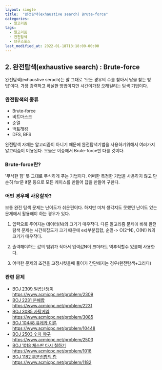 ```yaml
---
layout: single
title:  "완전탐색(exhaustive search) Brute-force"
categories:
  - 알고리즘
tags:
  - 알고리즘
  - 완전탐색
  - 브루스포스
last_modified_at: 2022-01-18T13:18:00-00:00
---
```


## 2. 완전탐색(exhaustive search) : Brute-force

완전탐색(exhaustive serach)는 말 그대로 '모든 경우의 수를 찾아서 답을 찾는 방법'이다. 가장 강력하고 확실한 방법이지만 시간이가장 오래걸리는 탐색 기법이다.


### 완전탐색의 종류

- Brute-force
- 비트마스크
- 순열
- 백트래킹
- DFS, BFS

완전탐색 자체는 알고리즘이 아니기 때문에 완전탐색기법을 사용하기위해서 여러가지  알고리즘이 이용된다.
오늘은 이중에서 Brute-force만 다룰 것이다.

###  Brute-force란?

'무식한 힘' 뜻 그대로 무식하게 푸는 기법이다. 어떠한 특정한 기법을 사용하지 않고 단순히 for문 if문 등으로 모든 케이스를 만들어 답을 만들어 구한다.


### 어떤 경우에 사용할까?

보통 완전 탐색 문제는 난이도가 쉬운편이다. 하지만 미쳐 생각지도 못했던 난이도 있는 문제에서 활용해야 하는 경우가 있다.


1. 입력으로 주어지는 데이터(N)의 크기가 매우작다.
   다른 알고리즘 문제에 비해 완전 탐색 문제는 시간복잡도가 크기 떄문에 ex)부분집합, 순열-> O(2^N), O(N!)  N의 크기가 매우작다.
2. 출력해야하는 값의 범위가 작아서 입력값N이 크더라도 역추적할수 있를때 사용한다.
   
3. 어떠한 문제의 조건을 고정시켯을때 풀이가 간단해지는 경우(완전탐색+그리디)
   

### 관련 문제

- [BOJ 2309 일곱난쟁이](https://hong1995.github.io/boj/BOJ2309/)  
  <https://www.acmicpc.net/problem/2309>
- [BOJ 2231 분해합](https://hong1995.github.io/boj/BOJ2231/)  
  <https://www.acmicpc.net/problem/2231>
- [BOJ 3085 사탕게임 ](https://hong1995.github.io/boj/BOJ3085/)  
  <https://www.acmicpc.net/problem/3085>
- [BOJ 10448 유레카 이론]((https://hong1995.github.io/boj/BOJ10448/))  
  <https://www.acmicpc.net/problem/10448>
- [BOJ 2503 숫자 야구 ]((https://hong1995.github.io/boj/BOJ2503/))  
  <https://www.acmicpc.net/problem/2503>
- [BOJ 1018 체스판 다시 칠하기 ]((https://hong1995.github.io/boj/BOJ1018/))  
  <https://www.acmicpc.net/problem/1018>
- [BOJ 1182 부분집합의 합]((https://hong1995.github.io/boj/BOJ1182/))  
  <https://www.acmicpc.net/problem/1182>
